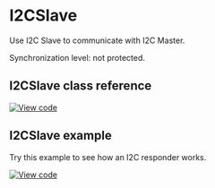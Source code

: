 # I2CSlave

Use I2C Slave to communicate with I2C Master.

Synchronization level: not protected.

## I2CSlave class reference

[![View code](https://www.mbed.com/embed/?type=library)](https://os.mbed.com/docs/mbed-os/v6.12/mbed-os-api-doxy/classmbed_1_1_i2_c_slave.html)

## I2CSlave example

Try this example to see how an I2C responder works.

[![View code](https://www.mbed.com/embed/?url=https://github.com/ARMmbed/mbed-os-snippet-I2CSlave/tree/v6.12)](https://github.com/ARMmbed/mbed-os-snippet-I2CSlave/blob/v6.12/main.cpp)
